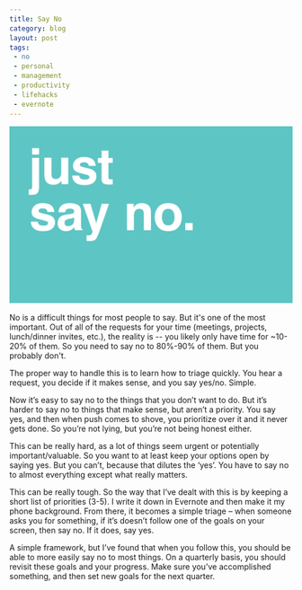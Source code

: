 ```yaml
---
title: Say No
category: blog
layout: post
tags: 
 - no
 - personal
 - management
 - productivity
 - lifehacks
 - evernote
---
```


![no](/images/no.png)

No is a difficult things for most people to say. But it's one of the most important. Out of all of the requests for your time (meetings, projects, lunch/dinner invites, etc.), the reality is -- you likely only have time for ~10-20% of them. So you need to say no to 80%-90% of them. But you probably don't.

The proper way to handle this is to learn how to triage quickly. You hear a request, you decide if it makes sense, and you say yes/no. Simple.

Now it’s easy to say no to the things that you don’t want to do. But it’s harder to say no to things that make sense, but aren’t a priority. You say yes, and then when push comes to shove, you prioritize over it and it never gets done. So you’re not lying, but you’re not being honest either.

This can be really hard, as a lot of things seem urgent or potentially important/valuable. So you want to at least keep your options open by saying yes. But you can’t, because that dilutes the ‘yes’. You have to say no to almost everything except what really matters.

This can be really tough. So the way that I’ve dealt with this is by keeping a short list of priorities (3-5). I write it down in Evernote and then make it my phone background. From there, it becomes a simple triage – when someone asks you for something, if it’s doesn’t follow one of the goals on your screen, then say no. If it does, say yes.

A simple framework, but I’ve found that when you follow this, you should be able to more easily say no to most things. On a quarterly basis, you should revisit these goals and your progress. Make sure you’ve accomplished something, and then set new goals for the next quarter. 


